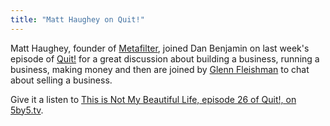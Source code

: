 ```yaml
---
title: "Matt Haughey on Quit!"
---
```

<p>Matt Haughey, founder of <a href="https://www.metafilter.com/">Metafilter</a>, joined Dan Benjamin on last week's episode of <a href="https://5by5.tv/quit">Quit!</a> for a great discussion about building a business, running a business, making money and then are joined by <a href="https://glennf.com">Glenn Fleishman</a> to chat about selling a business.</p>
<p>Give it a listen to <a href="https://5by5.tv/quit/26">This is Not My Beautiful Life, episode 26 of Quit!, on 5by5.tv</a>.</p>
